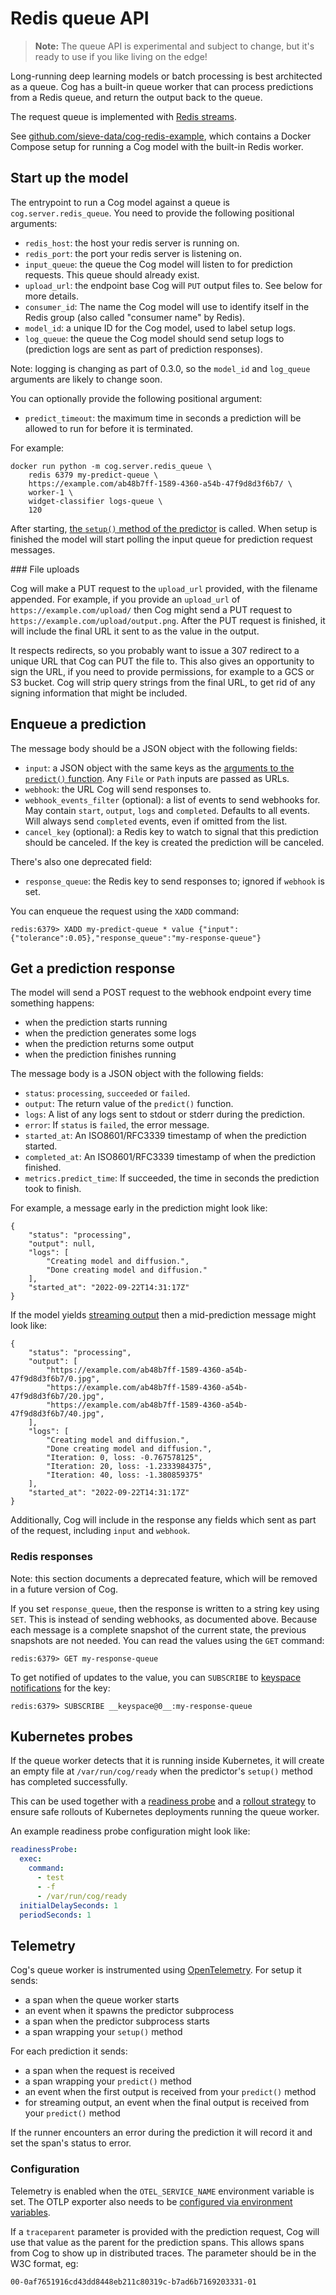 # Redis queue API

> **Note:** The queue API is experimental and subject to change, but it's ready to use if you like living on the edge!

Long-running deep learning models or batch processing is best architected as a queue. Cog has a built-in queue worker that can process predictions from a Redis queue, and return the output back to the queue.

The request queue is implemented with [Redis streams](https://redis.io/topics/streams-intro).

See [github.com/sieve-data/cog-redis-example](https://github.com/sieve-data/cog-redis-example), which contains a Docker Compose setup for running a Cog model with the built-in Redis worker.

## Start up the model

The entrypoint to run a Cog model against a queue is `cog.server.redis_queue`. You need to provide the following positional arguments:

- `redis_host`: the host your redis server is running on.
- `redis_port`: the port your redis server is listening on.
- `input_queue`: the queue the Cog model will listen to for prediction requests. This queue should already exist.
- `upload_url`: the endpoint base Cog will `PUT` output files to. See below for more details.
- `consumer_id`: The name the Cog model will use to identify itself in the Redis group (also called "consumer name" by Redis).
- `model_id`: a unique ID for the Cog model, used to label setup logs.
- `log_queue`: the queue the Cog model should send setup logs to (prediction logs are sent as part of prediction responses).

Note: logging is changing as part of 0.3.0, so the `model_id` and `log_queue` arguments are likely to change soon.

You can optionally provide the following positional argument:

- `predict_timeout`: the maximum time in seconds a prediction will be allowed to run for before it is terminated.

For example:

    docker run python -m cog.server.redis_queue \
        redis 6379 my-predict-queue \
        https://example.com/ab48b7ff-1589-4360-a54b-47f9d8d3f6b7/ \
        worker-1 \
        widget-classifier logs-queue \
        120

After starting, [the `setup()` method of the predictor](python.md#predictorsetup) is called. When setup is finished the model will start polling the input queue for prediction request messages.

### File uploads

Cog will make a PUT request to the `upload_url` provided, with the filename appended. For example, if you provide an `upload_url` of `https://example.com/upload/` then Cog might send a PUT request to `https://example.com/upload/output.png`. After the PUT request is finished, it will include the final URL it sent to as the value in the output.

It respects redirects, so you probably want to issue a 307 redirect to a unique URL that Cog can PUT the file to. This also gives an opportunity to sign the URL, if you need to provide permissions, for example to a GCS or S3 bucket. Cog will strip query strings from the final URL, to get rid of any signing information that might be included.

## Enqueue a prediction

The message body should be a JSON object with the following fields:

- `input`: a JSON object with the same keys as the [arguments to the `predict()` function](python.md). Any `File` or `Path` inputs are passed as URLs.
- `webhook`: the URL Cog will send responses to.
- `webhook_events_filter` (optional): a list of events to send webhooks for. May contain `start`, `output`, `logs` and `completed`. Defaults to all events. Will always send `completed` events, even if omitted from the list.
- `cancel_key` (optional): a Redis key to watch to signal that this prediction should be canceled. If the key is created the prediction will be canceled.

There's also one deprecated field:

- `response_queue`: the Redis key to send responses to; ignored if `webhook` is set.

You can enqueue the request using the `XADD` command:

    redis:6379> XADD my-predict-queue * value {"input":{"tolerance":0.05},"response_queue":"my-response-queue"}

## Get a prediction response

The model will send a POST request to the webhook endpoint every time something happens:

- when the prediction starts running
- when the prediction generates some logs
- when the prediction returns some output
- when the prediction finishes running

The message body is a JSON object with the following fields:

- `status`: `processing`, `succeeded` or `failed`.
- `output`: The return value of the `predict()` function.
- `logs`: A list of any logs sent to stdout or stderr during the prediction.
- `error`: If `status` is `failed`, the error message.
- `started_at`: An ISO8601/RFC3339 timestamp of when the prediction started.
- `completed_at`: An ISO8601/RFC3339 timestamp of when the prediction finished.
- `metrics.predict_time`: If succeeded, the time in seconds the prediction took to finish.

For example, a message early in the prediction might look like:

    {
        "status": "processing",
        "output": null,
        "logs": [
            "Creating model and diffusion.",
            "Done creating model and diffusion."
        ],
        "started_at": "2022-09-22T14:31:17Z"
    }

If the model yields [streaming output](python.md#streaming-output) then a mid-prediction message might look like:

    {
        "status": "processing",
        "output": [
            "https://example.com/ab48b7ff-1589-4360-a54b-47f9d8d3f6b7/0.jpg",
            "https://example.com/ab48b7ff-1589-4360-a54b-47f9d8d3f6b7/20.jpg",
            "https://example.com/ab48b7ff-1589-4360-a54b-47f9d8d3f6b7/40.jpg",
        ],
        "logs": [
            "Creating model and diffusion.",
            "Done creating model and diffusion.",
            "Iteration: 0, loss: -0.767578125",
            "Iteration: 20, loss: -1.2333984375",
            "Iteration: 40, loss: -1.380859375"
        ],
        "started_at": "2022-09-22T14:31:17Z"
    }

Additionally, Cog will include in the response any fields which sent as part of the request, including `input` and `webhook`.

### Redis responses

Note: this section documents a deprecated feature, which will be removed in a future version of Cog.

If you set `response_queue`, then the response is written to a string key using `SET`. This is instead of sending webhooks, as documented above. Because each message is a complete snapshot of the current state, the previous snapshots are not needed. You can read the values using the `GET` command:

    redis:6379> GET my-response-queue

To get notified of updates to the value, you can `SUBSCRIBE` to [keyspace notifications] for the key:

    redis:6379> SUBSCRIBE __keyspace@0__:my-response-queue

[keyspace notifications]: https://redis.io/docs/manual/keyspace-notifications/

## Kubernetes probes

If the queue worker detects that it is running inside Kubernetes, it will create
an empty file at `/var/run/cog/ready` when the predictor's `setup()` method has
completed successfully.

This can be used together with a [readiness probe][k8s-readiness] and a [rollout
strategy][k8s-rollout] to ensure safe rollouts of Kubernetes deployments running
the queue worker.

[k8s-readiness]: https://kubernetes.io/docs/tasks/configure-pod-container/configure-liveness-readiness-startup-probes/#define-readiness-probes
[k8s-rollout]: https://kubernetes.io/docs/concepts/workloads/controllers/deployment/#strategy

An example readiness probe configuration might look like:

```yaml
readinessProbe:
  exec:
    command:
      - test
      - -f
      - /var/run/cog/ready
  initialDelaySeconds: 1
  periodSeconds: 1
```

## Telemetry

Cog's queue worker is instrumented using [OpenTelemetry](https://opentelemetry.io). For setup it sends:

- a span when the queue worker starts
- an event when it spawns the predictor subprocess
- a span when the predictor subprocess starts
- a span wrapping your `setup()` method

For each prediction it sends:

- a span when the request is received
- a span wrapping your `predict()` method
- an event when the first output is received from your `predict()` method
- for streaming output, an event when the final output is received from your `predict()` method

If the runner encounters an error during the prediction it will record it and set the span's status to error.

### Configuration

Telemetry is enabled when the `OTEL_SERVICE_NAME` environment variable is set. The OTLP exporter also needs to be [configured via environment variables][1].

[1]: https://opentelemetry-python.readthedocs.io/en/latest/sdk/environment_variables.html

If a `traceparent` parameter is provided with the prediction request, Cog will use that value as the parent for the prediction spans. This allows spans from Cog to show up in distributed traces. The parameter should be in the W3C format, eg:

    00-0af7651916cd43dd8448eb211c80319c-b7ad6b7169203331-01
